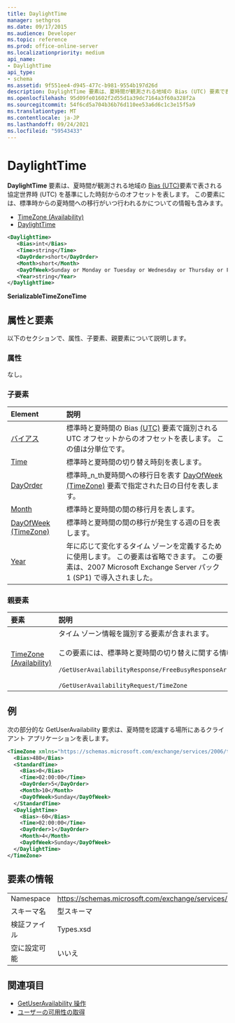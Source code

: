 ```yaml
---
title: DaylightTime
manager: sethgros
ms.date: 09/17/2015
ms.audience: Developer
ms.topic: reference
ms.prod: office-online-server
ms.localizationpriority: medium
api_name:
- DaylightTime
api_type:
- schema
ms.assetid: 9f551ee4-d945-477c-b981-9554b197d26d
description: DaylightTime 要素は、夏時間が観測される地域の Bias (UTC) 要素で表される協定世界時 (UTC) を基準にした時刻からのオフセットを表します。 この要素には、標準時からの夏時間への移行がいつ行われるかについての情報も含みます。
ms.openlocfilehash: 95d09fe01602f2d55d1a39dc7164a3f60a328f2a
ms.sourcegitcommit: 54f6cd5a704b36b76d110ee53a6d6c1c3e15f5a9
ms.translationtype: MT
ms.contentlocale: ja-JP
ms.lasthandoff: 09/24/2021
ms.locfileid: "59543433"
---
```

# <a name="daylighttime"></a>DaylightTime

**DaylightTime** 要素は、夏時間が観測される地域の [Bias (UTC)](bias-utc.md)要素で表される協定世界時 (UTC) を基準にした時刻からのオフセットを表します。 この要素には、標準時からの夏時間への移行がいつ行われるかについての情報も含みます。 
  
- [TimeZone (Availability)](timezone-availability.md) 
- [DaylightTime](daylighttime.md)
  
```xml
<DaylightTime>
   <Bias>int</Bias>
   <Time>string</Time>
   <DayOrder>short</DayOrder>
   <Month>short</Month>
   <DayOfWeek>Sunday or Monday or Tuesday or Wednesday or Thursday or Friday or Saturday</DayOfWeek>
   <Year>string</Year>
</DaylightTime>
```

**SerializableTimeZoneTime**

## <a name="attributes-and-elements"></a>属性と要素

以下のセクションで、属性、子要素、親要素について説明します。
  
### <a name="attributes"></a>属性

なし。
  
### <a name="child-elements"></a>子要素

|**Element**|**説明**|
|:-----|:-----|
|[バイアス](bias.md) <br/> |標準時と夏時間の Bias [(UTC)](bias-utc.md) 要素で識別される UTC オフセットからのオフセットを表します。 この値は分単位です。  <br/> |
|[Time](time.md) <br/> |標準時と夏時間の切り替え時刻を表します。  <br/> |
|[DayOrder](dayorder.md) <br/> |標準時_n_th夏時間への移行日を表す [DayOfWeek (TimeZone)](dayofweek-timezone.md) 要素で指定された日の日付を表します。  <br/> |
|[Month](month.md) <br/> |標準時と夏時間の間の移行月を表します。  <br/> |
|[DayOfWeek (TimeZone)](dayofweek-timezone.md) <br/> |標準時と夏時間の間の移行が発生する週の日を表します。  <br/> |
|[Year](year.md) <br/> |年に応じて変化するタイム ゾーンを定義するために使用します。 この要素は省略できます。 この要素は、2007 Microsoft Exchange Server パック 1 (SP1) で導入されました。  <br/> |
   
### <a name="parent-elements"></a>親要素

|**要素**|**説明**|
|:-----|:-----|
|[TimeZone (Availability)](timezone-availability.md) <br/> | タイム ゾーン情報を識別する要素が含まれます。<br/><br/>この要素には、標準時と夏時間の切り替えに関する情報も含みます。<br/><br/>`/GetUserAvailabilityResponse/FreeBusyResponseArray/FreeBusyResponse/FreeBusyView/WorkingHours/TimeZone` <br/><br/>`/GetUserAvailabilityRequest/TimeZone` <br/> |
   
## <a name="example"></a>例

次の部分的な GetUserAvailability 要求は、夏時間を認識する場所にあるクライアント アプリケーションを表します。
  
```xml
<TimeZone xmlns="https://schemas.microsoft.com/exchange/services/2006/types">
  <Bias>480</Bias>
  <StandardTime>
    <Bias>0</Bias>
    <Time>02:00:00</Time>
    <DayOrder>5</DayOrder>
    <Month>10</Month>
    <DayOfWeek>Sunday</DayOfWeek>
  </StandardTime>
  <DaylightTime>
    <Bias>-60</Bias>
    <Time>02:00:00</Time>
    <DayOrder>1</DayOrder>
    <Month>4</Month>
    <DayOfWeek>Sunday</DayOfWeek>
  </DaylightTime>
</TimeZone>
```

## <a name="element-information"></a>要素の情報

|||
|:-----|:-----|
|Namespace  <br/> |https://schemas.microsoft.com/exchange/services/2006/types  <br/> |
|スキーマ名  <br/> |型スキーマ  <br/> |
|検証ファイル  <br/> |Types.xsd  <br/> |
|空に設定可能  <br/> |いいえ  <br/> |
   
## <a name="see-also"></a>関連項目

- [GetUserAvailability 操作](getuseravailability-operation.md)
- [ユーザーの可用性の取得](https://msdn.microsoft.com/library/d4133fcb-9b0f-4e6b-aadf-a389da83516a%28Office.15%29.aspx)

